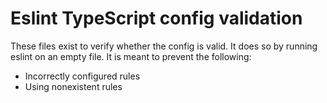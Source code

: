 # Eslint TypeScript config validation
These files exist to verify whether the config is valid. It does so by running eslint on an empty file.
It is meant to prevent the following:
- Incorrectly configured rules
- Using nonexistent rules
